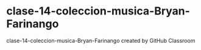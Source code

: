 # clase-14-coleccion-musica-Bryan-Farinango
clase-14-coleccion-musica-Bryan-Farinango created by GitHub Classroom
